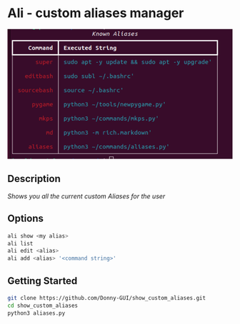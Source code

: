 # Ali - custom aliases manager
![alt text](https://github.com/Donny-GUI/show_custom_aliases/blob/main/knowna.png?raw=true)
## Description

_Shows you all the current custom Aliases for the user_


## Options

```bash
ali show <my alias>
ali list
ali edit <alias>
ali add <alias> '<command string>'

```


## Getting Started

```bash
git clone https://github.com/Donny-GUI/show_custom_aliases.git
cd show_custom_aliases
python3 aliases.py
```
